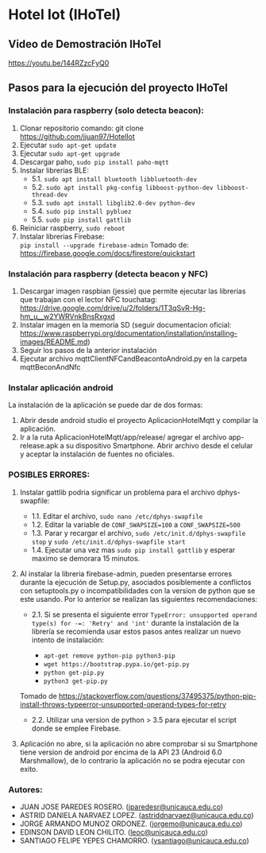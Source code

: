# Hotel Iot (IHoTel)
## Video de Demostración IHoTel
https://youtu.be/144RZzcFyQ0
## Pasos para la ejecución del proyecto IHoTel

### Instalación para raspberry (solo detecta beacon):
1. Clonar repositorio comando: git clone https://github.com/jjuan97/HotelIot
2. Ejecutar `sudo apt-get update`
3. Ejecutar `sudo apt-get upgrade`
4. Descargar paho, `sudo pip install paho-mqtt`
5. Instalar librerias BLE:
    - 5.1. `sudo apt install bluetooth libbluetooth-dev`
    - 5.2. `sudo apt install pkg-config libboost-python-dev libboost-thread-dev`
    - 5.3. `sudo apt install libglib2.0-dev python-dev`
    - 5.4. `sudo pip install pybluez`
    - 5.5. `sudo pip install gattlib`
6. Reiniciar raspberry, `sudo reboot`
7. Instalar librerias Firebase:    
    `pip install --upgrade firebase-admin`
    Tomado de: https://firebase.google.com/docs/firestore/quickstart

### Instalación para raspberry (detecta beacon y NFC)
1. Descargar imagen raspbian (jessie) que permite ejecutar las librerias que trabajan con el lector NFC touchatag: https://drive.google.com/drive/u/2/folders/1T3qSvR-Hg-hm_u__w2YWRVnkBnsRxgxd
2. Instalar imagen en la memoria SD (seguir documentacion oficial: https://www.raspberrypi.org/documentation/installation/installing-images/README.md)
3. Seguir los pasos de la anterior instalación
4. Ejecutar archivo mqttClientNFCandBeacontoAndroid.py en la carpeta mqttBeconAndNfc

### Instalar aplicación android
La instalación de la aplicación se puede dar de dos formas:
1. Abrir desde android studio el proyecto AplicacionHotelMqtt y compilar la aplicación.
2. Ir a la ruta AplicacionHotelMqtt/app/release/ agregar el archivo app-release.apk a su dispositivo Smartphone. Abrir archivo desde el celular y aceptar la instalación de fuentes no oficiales.

### POSIBLES ERRORES: 
1. Instalar gattlib podria significar un problema para el archivo dphys-swapfile:
    - 1.1. Editar el archivo, `sudo nano /etc/dphys-swapfile`
    - 1.2. Editar la variable de `CONF_SWAPSIZE=100` a `CONF_SWAPSIZE=500`
    - 1.3. Parar y recargar el archivo, `sudo /etc/init.d/dphys-swapfile stop` y `sudo /etc/init.d/dphys-swapfile start`
    - 1.4. Ejecutar una vez mas `sudo pip install gattlib` y esperar maximo se demorara 15 minutos.
    
2. Al instalar la libreria firebase-admin, pueden presentarse errores durante la ejecución de Setup.py, asociados posiblemente a conflictos con setuptools.py o incompatibilidades con la version de python que se este usando. Por lo anterior se realizan las siguientes recomendaciones:
    - 2.1. Si se presenta el siguiente error `TypeError: unsupported operand type(s) for -=: 'Retry' and 'int'` durante la instalación de la librería se recomienda usar estos pasos antes realizar un nuevo intento de instalación:

        - `apt-get remove python-pip python3-pip`
        - `wget https://bootstrap.pypa.io/get-pip.py`
        - `python get-pip.py`
        - `python3 get-pip.py`
        
    Tomado de https://stackoverflow.com/questions/37495375/python-pip-install-throws-typeerror-unsupported-operand-types-for-retry
    
    - 2.2. Utilizar una version de python > 3.5 para ejecutar el script donde se emplee Firebase.
3. Aplicación no abre, si la aplicación no abre comprobar si su Smartphone tiene version de android por encima de la API 23 (Android 6.0 Marshmallow), de lo contrario la aplicación no se podra ejecutar con exito.

### Autores:
- JUAN JOSE PAREDES ROSERO. (jparedesr@unicauca.edu.co)
- ASTRID DANIELA NARVAEZ LOPEZ. (astriddnarvaez@unicauca.edu.co)
- JORGE ARMANDO MUNOZ ORDONEZ. (jorgemo@unicauca.edu.co)
- EDINSON DAVID LEON CHILITO. (leoc@unicauca.edu.co)
- SANTIAGO FELIPE YEPES CHAMORRO. (ysantiago@unicauca.edu.co)
